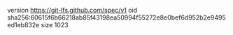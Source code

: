 version https://git-lfs.github.com/spec/v1
oid sha256:60615f6b66218ab85f43198ea50994f55272e8e0bef6d952b2e9495ed1eb832e
size 1023
